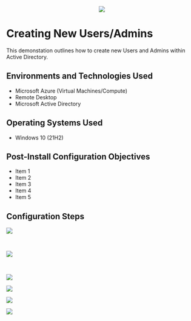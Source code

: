 <p align="center">
<img src="https://i.imgur.com/0i7Z0Rh.jpeg" />
</p>

<h1>Creating New Users/Admins </h1> 
This demonstation outlines how to create new Users and Admins within Active Directory.<br />


<h2>Environments and Technologies Used</h2>

- Microsoft Azure (Virtual Machines/Compute)
- Remote Desktop
- Microsoft Active Directory

<h2>Operating Systems Used </h2>

- Windows 10</b> (21H2)

<h2>Post-Install Configuration Objectives</h2>

- Item 1
- Item 2
- Item 3
- Item 4
- Item 5

<h2>Configuration Steps</h2>

<p>
<img src="https://i.imgur.com/P0j4BlK.png" />
</p>
<p>

</p>
<br />

<p>
<img src="https://i.imgur.com/tHnB4oM.png" />
</p>
<p>

</p>
<br />

<p>
<img src="https://i.imgur.com/vyu4rn1.png" />
</p>
<p>


<p>
<img src="https://i.imgur.com/J0TALD2.png" />
</p>
<p>


<p>
<img src="https://i.imgur.com/IwSm1Uw.png" />
</p>
<p>


<p>
<img src="https://i.imgur.com/gbtC2bR.png" />
</p>
<p>

